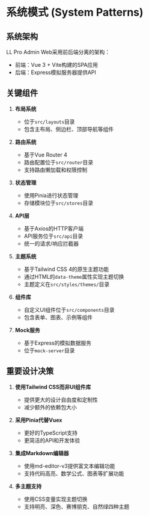 # 系统模式 (System Patterns)

## 系统架构
LL Pro Admin Web采用前后端分离的架构：
- 前端：Vue 3 + Vite构建的SPA应用
- 后端：Express模拟服务器提供API

## 关键组件
1. **布局系统**
   - 位于`src/layouts`目录
   - 包含主布局、侧边栏、顶部导航等组件

2. **路由系统**
   - 基于Vue Router 4
   - 路由配置位于`src/router`目录
   - 支持路由懒加载和权限控制

3. **状态管理**
   - 使用Pinia进行状态管理
   - 存储模块位于`src/stores`目录

4. **API层**
   - 基于Axios的HTTP客户端
   - API服务位于`src/api`目录
   - 统一的请求/响应拦截器

5. **主题系统**
   - 基于Tailwind CSS 4的原生主题功能
   - 通过HTML的`data-theme`属性实现主题切换
   - 主题定义在`src/styles/themes/`目录

6. **组件库**
   - 自定义UI组件位于`src/components`目录
   - 包含表单、图表、示例等组件

7. **Mock服务**
   - 基于Express的模拟数据服务
   - 位于`mock-server`目录

## 重要设计决策
1. **使用Tailwind CSS而非UI组件库**
   - 提供更大的设计自由度和定制性
   - 减少额外的依赖包大小

2. **采用Pinia代替Vuex**
   - 更好的TypeScript支持
   - 更简洁的API和开发体验

3. **集成Markdown编辑器**
   - 使用md-editor-v3提供富文本编辑功能
   - 支持代码高亮、数学公式、图表等扩展功能

4. **多主题支持**
   - 使用CSS变量实现主题切换
   - 支持明亮、深色、赛博朋克、自然绿四种主题 